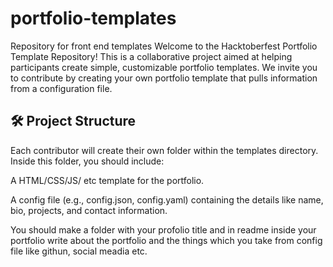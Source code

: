 # portfolio-templates
Repository for front end templates
Welcome to the Hacktoberfest Portfolio Template Repository! This is a collaborative project aimed at helping participants create simple, customizable portfolio templates. We invite you to contribute by creating your own portfolio template that pulls information from a configuration file.


## 🛠️  Project Structure

Each contributor will create their own folder within the templates directory. Inside this folder, you should include:

 A HTML/CSS/JS/ etc template for the portfolio.

 A config file (e.g., config.json, config.yaml) containing the details like name, bio, projects, and contact information.

You should make a folder with your profolio title and in readme inside your portfolio write about the portfolio and the things which you take from config file like githun, social meadia etc.




